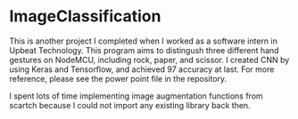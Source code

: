 # ImageClassification
This is another project I completed when I worked as a software intern in Upbeat Technology. This program aims to distingush three different hand
gestures on NodeMCU, including rock, paper, and scissor. I created CNN by using Keras and Tensorflow, and achieved 97 accuracy at last. For more 
reference, please see the power point file in the repository.

I spent lots of time implementing image augmentation functions from scartch because I could not import any existing library back then.
